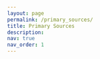 ```yaml
---
layout: page
permalink: /primary_sources/
title: Primary Sources
description:
nav: true
nav_order: 1
---
```


